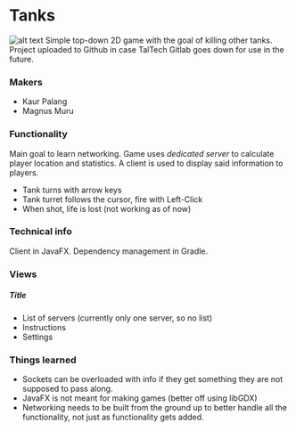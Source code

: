 # Tanks
![alt text](https://i.imgur.com/bBWOckz.jpg "Title")
Simple top-down 2D game with the goal of killing other tanks. Project uploaded to Github in case TalTech Gitlab goes down for use in the future.

### Makers
- Kaur Palang
- Magnus Muru

### Functionality
Main goal to learn networking. Game uses _dedicated server_ to calculate player location and statistics. A client is used to display said information to players.

- Tank turns with arrow keys
- Tank turret follows the cursor, fire with Left-Click
- When shot, life is lost (not working as of now)

### Technical info
Client in JavaFX. Dependency management in Gradle.

### Views
##### Title
- List of servers (currently only one server, so no list)
- Instructions
- Settings

### Things learned
- Sockets can be overloaded with info if they get something they are not supposed to pass along.
- JavaFX is not meant for making games (better off using libGDX)
- Networking needs to be built from the ground up to better handle all the functionality, not just as functionality gets added.

